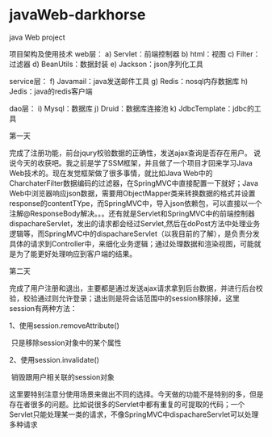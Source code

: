 # javaWeb-darkhorse
java Web project

项目架构及使用技术
web层：
  a)	Servlet：前端控制器
  b)	html：视图
  c)	Filter：过滤器
  d)	BeanUtils：数据封装
  e)	Jackson：json序列化工具

service层：
  f)	Javamail：java发送邮件工具
  g)	Redis：nosql内存数据库 
  h)	Jedis：java的redis客户端

dao层：
  i)	Mysql：数据库
  j)	Druid：数据库连接池
  k)	JdbcTemplate：jdbc的工具

第一天 

完成了注册功能，前台jqury校验数据的正确性，发送ajax查询是否存在用户。
  说说今天的收获吧。我之前是学了SSM框架，并且做了一个项目才回来学习Java Web技术的。现在发觉框架做了很多事情，就比如Java Web中的CharchaterFilter数据编码的过滤器，在SpringMVC中直接配置一下就好；Java Web中浏览器响应json数据，需要用ObjectMapper类来转换数据的格式并设置response的contentTYpe，而SpringMVC中，导入json依赖包，可以直接以一个注解@ResponseBody解决。。。还有就是Servlet和SpringMVC中的前端控制器dispachareServlet，发出的请求都会经过Servlet,然后在doPost方法中处理业务逻辑等，而SpringMVC中的dispachareServlet（以我目前的了解），是负责分发具体的请求到Controller中，来细化业务逻辑；通过处理数据和渲染视图，可能就是为了能更好处理响应到客户端的结果。



第二天

完成了用户注册和退出，主要都是通过发送ajax请求拿到后台数据，并进行后台校验，校验通过则允许登录；退出则是将会话范围中的session移除掉，这里session有两种方法：

1、使用session.removeAttribute() 

​		只是移除session对象中的某个属性

2、使用session.invalidate()

​		销毁跟用户相关联的session对象

这里要特别注意分使用场景来做出不同的选择。今天做的功能不是特别的多，但是存在者很多的问题。比如说很多的Servlet中都有重复的可提取的代码；一个Servlet只能处理某一类的请求，不像SpringMVC中dispachareServlet可以处理多种请求